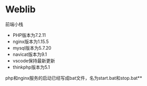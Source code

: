 # Weblib
前端小栈

- PHP版本为7.2.11
- nginx版本为1.15.5
- mysql版本为5.7.20
- navicat版本为9.1
- vscode保持最新更新
- thinkphp版本为5.1

php和nginx服务的启动已经写成bat文件，名为start.bat和stop.bat**

